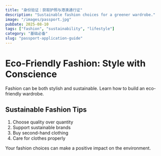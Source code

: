 ```yaml
---
title: "身份验证：获取护照与港澳通行证"
description: "Sustainable fashion choices for a greener wardrobe."
image: "/images/passport.jpg"
pubDate: 2025-08-10
tags: ["fashion", "sustainability", "lifestyle"]
category: "基础必备"
slug: "passport-application-guide"
---
```


# Eco-Friendly Fashion: Style with Conscience

Fashion can be both stylish and sustainable. Learn how to build an eco-friendly wardrobe.

## Sustainable Fashion Tips

1. Choose quality over quantity
2. Support sustainable brands
3. Buy second-hand clothing
4. Care for clothes properly

Your fashion choices can make a positive impact on the environment.
